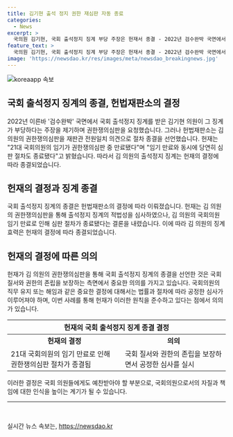 ```yaml
---
title: 김기현 출석 정지 권한 재심판 자동 종료
categories:
  - News
excerpt: >
  국의원 김기현, 국회 출석정지 징계 부당 주장은 헌재서 종결 - 2022년 검수완박 국면에서 국회 출석정지 징계를 받은 국민의힘 김기현 의원의 권한쟁의심판이 헌법재판소에서 종결됐다. 김 의원은 권한쟁의심판을 통해 징계의 무효를 주장했으나, 헌재는 그의 의견을 기각했다. 김 의원의 징계는 21대 국회의원 임기 만료로 종결되었으며, 이에 대한 논란이 이어지고 있다.
feature_text: >
  국의원 김기현, 국회 출석정지 징계 부당 주장은 헌재서 종결 - 2022년 검수완박 국면에서 국회 출석정지 징계를 받은 국민의힘 김기현 의원의 권한쟁의심판이 헌법재판소에서 종결됐다. 김 의원은 권한쟁의심판을 통해 징계의 무효를 주장했으나, 헌재는 그의 의견을 기각했다. 김 의원의 징계는 21대 국회의원 임기 만료로 종결되었으며, 이에 대한 논란이 이어지고 있다.
image: 'https://newsdao.kr/res/images/meta/newsdao_breakingnews.jpg'
---
```


<p><img src="https://newsdao.kr/res/images/meta/newsdao_breakingnews.jpg" alt="koreaapp 속보" /></p>

<h2 data-ke-size="size26">국회 출석정지 징계의 종결, 헌법재판소의 결정</h2>

<p data-ke-size="size16">2022년 이른바 '검수완박' 국면에서 국회 출석정지 징계를 받은 김기현 의원이 그 징계가 부당하다는 주장을 제기하며 권한쟁의심판을 요청했습니다. 그러나 헌법재판소는 김 의원의 권한쟁의심판을 재판관 전원일치 의견으로 절차 종결을 선언했습니다. 헌재는 "21대 국회의원의 임기가 권한쟁의심판 중 만료됐다"며 "임기 만료와 동시에 당연히 심판 절차도 종료됐다"고 밝혔습니다. 따라서 김 의원의 출석정지 징계는 헌재의 결정에 따라 종결되었습니다.</p>

<h2 data-ke-size="size26">헌재의 결정과 징계 종결</h2>

<p data-ke-size="size16">국회 출석정지 징계의 종결은 헌법재판소의 결정에 따라 이뤄졌습니다. 헌재는 김 의원의 권한쟁의심판을 통해 출석정지 징계의 적법성을 심사하였으나, 김 의원의 국회의원 임기 만료로 인해 심판 절차가 종료됐다는 결론을 내렸습니다. 이에 따라 김 의원의 징계 효력은 헌재의 결정에 따라 종결되었습니다.</p>

<h2 data-ke-size="size26">헌재의 결정에 따른 의의</h2>

<p data-ke-size="size16">헌재가 김 의원의 권한쟁의심판을 통해 국회 출석정지 징계의 종결을 선언한 것은 국회 질서와 권한의 존립을 보장하는 측면에서 중요한 의의를 가지고 있습니다. 국회의원의 직무 유지 또는 해임과 같은 중요한 결정에 대해서는 법률과 절차에 따라 공정한 심사가 이루어져야 하며, 이번 사례를 통해 헌재가 이러한 원칙을 준수하고 있다는 점에서 의의가 있습니다.</p>

<table>
    <thead>
        <tr>
            <th colspan="2">헌재의 국회 출석정지 징계 종결 결정</th>
        </tr>
    </thead>
    <tbody>
        <tr>
            <td style="text-align: center; height: 17px;"><b>헌재의 결정</b></td>
            <td style="text-align: center; height: 17px;"><b>의의</b></td>
        </tr>
        <tr>
            <td>21대 국회의원의 임기 만료로 인해 권한쟁의심판 절차가 종결됨</td>
            <td>국회 질서와 권한의 존립을 보장하면서 공정한 심사를 실시</td>
        </tr>
    </tbody>
</table>

<p data-ke-size="size16">이러한 결정은 국회 의원들에게도 예찬받아야 할 부분으로, 국회의원으로서의 자질과 책임에 대한 인식을 높이는 계기가 될 수 있습니다.</p>

<hr>

<p data-ke-size="size16">&nbsp;</p>
실시간 뉴스 속보는, <a href="https://newsdao.kr" rel="dofollow">https://newsdao.kr</a>


